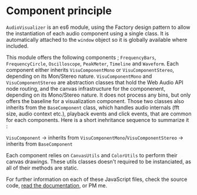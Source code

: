 # Component principle

`AudioVisualizer` is an es6 module, using the Factory design pattern to allow the instantiation of each audio component using a single class. It is automatically attached to the `window` object so it is globally available where included.

This module offers the following components ; `FrequencyBars`, `FrequencyCircle`, `Oscilloscope`, `PeakMeter`, `Timeline` and `Waveform`. Each component either inherits `VisuComponentMono` or `VisuComponentStereo`, depending on its Mon/Stereo nature. `VisuComponentMono` and `VisuComponentStereo` are abstraction classes that hold the Web Audio API node routing, and the canvas infrastructure for the componenent, depending on its Mono/Stereo nature. It does not process any bins, but only offers the baseline for a visualization component.  Those two classes also inherits from the `BaseComponent` class, which handles audio internals (fft size, audio context etc.), playback events and click events, that are common for each components. Here is a short inehritance sequence to summarize it : 

`VisuComponent` -> inherits from `VisuComponentMono`/`VisuComponentStereo` -> inherits from `BaseComponent`

Each component relies on `CanvasUtils` and `ColorUtils` to perform their canvas drawings. These utils classes doesn't required to be instanciated, as all of their methods are static.

For further information on each of these JavaScript files, check the source code, [read the documentation](https://arthurbeaulieu.github.io/AudioVisualizer/doc/index.html), or PM me.
